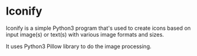 Iconify
==========

Iconify is a simple Python3 program that's used to create icons based on input image(s) or text(s) with various image formats and sizes.

It uses Python3 Pillow library to do the image processing.

